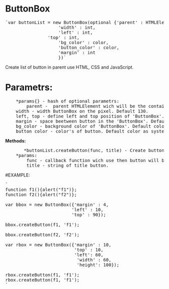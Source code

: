 # ButtonBox

<pre>
`var buttonList = new ButtonBox(optional {'parent' : HTMLElement,
                    'width' : int,
                    'left' : int,
	            'top' : int,
                    'bg_color' : color,
                    'button_color' : color,
                    'margin' : int
                    })`
</pre>

Create list of button in parent use HTML, CSS and JavaScript.

#  Parametrs:
<pre>
    *params{} - hash of optional parametrs:
    	parent -  parent HTMLElement wich will be the container for 'ButtonBox'. Default 'document.body'.
	width - width ButtonBox on the pixel. Default 130.
	left, top - define left and top position of 'ButtonBox'. Default they define - 0;
	margin - space beetween button in the 'ButtonBox'. Default be 0.
	bg_color - background color of 'ButtonBox'. Default color as system.
	button_color - color's of button. Default color as system.
</pre>
  
  ****Methods:****
<pre>
       *buttonList.createButton(func, title) - Create button in 'buttonList'.
    *params:
        func - callback function wich use then button will be clicked
        title - string of title button.
</pre>
#EXAMPLE:
<pre>
`
function f1(){alert("f1")};
function f2(){alert("f2")};

var bbox = new ButtonBox({'margin' : 4,
                         'left' : 10,
                         'top' : 90});

bbox.createButton(f1, 'f1');

bbox.createButton(f2, 'f2');

var rbox = new ButtonBox({'margin' : 10,
                          'top' : 10,
                          'left': 60,
                           'width' : 60,
                           'height': 100});
			   
rbox.createButton(f1, 'f1');
rbox.createButton(f1, 'f1');
`
</pre>
